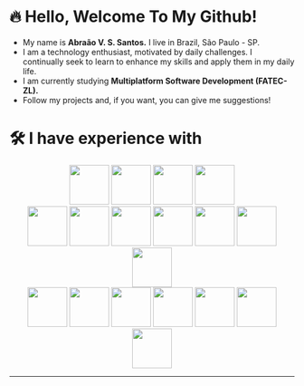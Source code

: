 # 🔥 Hello, Welcome To My Github!
- My name is __Abraão V. S. Santos.__ I live in Brazil, São Paulo - SP.
- I am a technology enthusiast, motivated by daily challenges. I continually seek to learn to enhance my skills and apply them in my daily life.
- I am currently studying __Multiplatform Software Development (FATEC-ZL).__
- Follow my projects and, if you want, you can give me suggestions!
# 🛠 I have experience with
  <div align="center">
    <!-- Linguagens de Programação -->
    <div>
        <img width="70" src="https://cdn.jsdelivr.net/gh/devicons/devicon@latest/icons/python/python-original.svg" /> 
        <img width="70" src="https://cdn.jsdelivr.net/gh/devicons/devicon@latest/icons/java/java-original-wordmark.svg" />
        <img width="70" src="https://cdn.jsdelivr.net/gh/devicons/devicon@latest/icons/javascript/javascript-original.svg" />   
        <img width="70" src="https://cdn.jsdelivr.net/gh/devicons/devicon@latest/icons/typescript/typescript-original.svg" />
    </div>
    <div>
        <img width="70" src="https://cdn.jsdelivr.net/gh/devicons/devicon@latest/icons/flask/flask-original-wordmark.svg" />
        <img width="70" src="https://cdn.jsdelivr.net/gh/devicons/devicon@latest/icons/nodejs/nodejs-original-wordmark.svg" />
        <img width="70" src="https://cdn.jsdelivr.net/gh/devicons/devicon@latest/icons/react/react-original-wordmark.svg" />
        <img width="70" src="https://cdn.jsdelivr.net/gh/devicons/devicon@latest/icons/express/express-original-wordmark.svg" />
        <img width="70" src="https://cdn.jsdelivr.net/gh/devicons/devicon@latest/icons/nestjs/nestjs-original-wordmark.svg" />
        <img width="70" src="https://cdn.jsdelivr.net/gh/devicons/devicon@latest/icons/nextjs/nextjs-original-wordmark.svg" />
        <img width="70" src="https://cdn.jsdelivr.net/gh/devicons/devicon@latest/icons/tailwindcss/tailwindcss-original.svg" />
    </div>
    <div>
        <img width="70" src="https://cdn.jsdelivr.net/gh/devicons/devicon@latest/icons/azuresqldatabase/azuresqldatabase-original.svg" />
        <img width="70" src="https://cdn.jsdelivr.net/gh/devicons/devicon@latest/icons/mysql/mysql-original.svg" />
        <img width="70" src="https://cdn.jsdelivr.net/gh/devicons/devicon@latest/icons/sqlite/sqlite-original-wordmark.svg" />
        <img width="70" src="https://cdn.jsdelivr.net/gh/devicons/devicon@latest/icons/microsoftsqlserver/microsoftsqlserver-original-wordmark.svg" />
        <img width="70" src="https://cdn.jsdelivr.net/gh/devicons/devicon@latest/icons/mongodb/mongodb-original-wordmark.svg" />
        <img width="70" src="https://cdn.jsdelivr.net/gh/devicons/devicon@latest/icons/amazonwebservices/amazonwebservices-original-wordmark.svg" />      
        <img width="70" src="https://cdn.jsdelivr.net/gh/devicons/devicon@latest/icons/ubuntu/ubuntu-original-wordmark.svg" />
    </div>
  </div>


---
